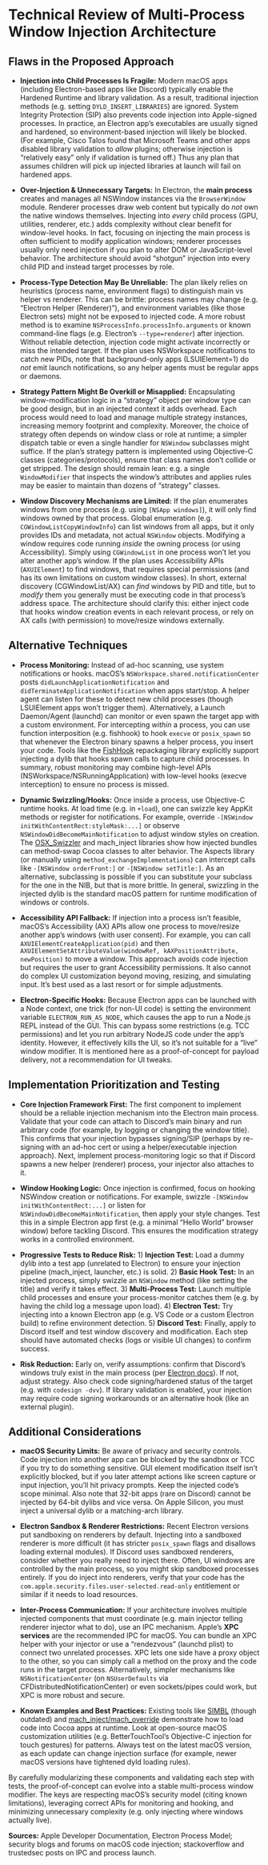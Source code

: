 # Technical Review of Multi-Process Window Injection Architecture

## Flaws in the Proposed Approach

* **Injection into Child Processes Is Fragile:**  Modern macOS apps (including Electron-based apps like Discord) typically enable the Hardened Runtime and library validation.  As a result, traditional injection methods (e.g. setting `DYLD_INSERT_LIBRARIES`) are ignored.  System Integrity Protection (SIP) also prevents code injection into Apple-signed processes.  In practice, an Electron app’s executables are usually signed and hardened, so environment-based injection will likely be blocked.  (For example, Cisco Talos found that Microsoft Teams and other apps disabled library validation to *allow* plugins; otherwise injection is “relatively easy” only if validation is turned off.)  Thus any plan that assumes children will pick up injected libraries at launch will fail on hardened apps.

* **Over-Injection & Unnecessary Targets:**  In Electron, the **main process** creates and manages all NSWindow instances via the `BrowserWindow` module.  Renderer processes draw web content but typically do *not* own the native windows themselves.  Injecting into *every* child process (GPU, utilities, renderer, etc.) adds complexity without clear benefit for window-level hooks.  In fact, focusing on injecting the main process is often sufficient to modify application windows; renderer processes usually only need injection if you plan to alter DOM or JavaScript-level behavior.  The architecture should avoid “shotgun” injection into every child PID and instead target processes by role.

* **Process-Type Detection May Be Unreliable:**  The plan likely relies on heuristics (process name, environment flags) to distinguish main vs helper vs renderer.  This can be brittle: process names may change (e.g. “Electron Helper (Renderer)”), and environment variables (like those Electron sets) might not be exposed to injected code.  A more robust method is to examine `NSProcessInfo.processInfo.arguments` or known command-line flags (e.g. Electron’s `--type=renderer`) after injection.  Without reliable detection, injection code might activate incorrectly or miss the intended target.  If the plan uses NSWorkspace notifications to catch new PIDs, note that background-only apps (LSUIElement=1) do *not* emit launch notifications, so any helper agents must be regular apps or daemons.

* **Strategy Pattern Might Be Overkill or Misapplied:**  Encapsulating window-modification logic in a “strategy” object per window type can be good design, but in an injected context it adds overhead.  Each process would need to load and manage multiple strategy instances, increasing memory footprint and complexity.  Moreover, the choice of strategy often depends on window class or role at runtime; a simpler dispatch table or even a single handler for `NSWindow` subclasses might suffice.  If the plan’s strategy pattern is implemented using Objective-C classes (categories/protocols), ensure that class names don’t collide or get stripped.  The design should remain lean: e.g. a single `WindowModifier` that inspects the window’s attributes and applies rules may be easier to maintain than dozens of “strategy” classes.

* **Window Discovery Mechanisms are Limited:**  If the plan enumerates windows from one process (e.g. using `[NSApp windows]`), it will only find windows owned by that process.  Global enumeration (e.g. `CGWindowListCopyWindowInfo`) can list windows from all apps, but it only provides IDs and metadata, not actual `NSWindow` objects.  Modifying a window requires code running *inside* the owning process (or using Accessibility).  Simply using `CGWindowList` in one process won’t let you alter another app’s window.  If the plan uses Accessibility APIs (`AXUIElement`) to find windows, that requires special permissions (and has its own limitations on custom window classes).  In short, external discovery (CGWindowList/AX) can *find* windows by PID and title, but to *modify* them you generally must be executing code in that process’s address space.  The architecture should clarify this: either inject code that hooks window creation events in each relevant process, or rely on AX calls (with permission) to move/resize windows externally.

## Alternative Techniques

* **Process Monitoring:**  Instead of ad-hoc scanning, use system notifications or hooks.  macOS’s `NSWorkspace.shared.notificationCenter` posts `didLaunchApplicationNotification` and `didTerminateApplicationNotification` when apps start/stop.  A helper agent can listen for these to detect new child processes (though LSUIElement apps won’t trigger them).  Alternatively, a Launch Daemon/Agent (launchd) can monitor or even spawn the target app with a custom environment.  For intercepting *within* a process, you can use function interposition (e.g. fishhook) to hook `execve` or `posix_spawn` so that whenever the Electron binary spawns a helper process, you insert your code.  Tools like the [FishHook](https://github.com/ConradSun/FishHook) repackaging library explicitly support injecting a dylib that hooks spawn calls to capture child processes.  In summary, robust monitoring may combine high-level APIs (NSWorkspace/NSRunningApplication) with low-level hooks (execve interception) to ensure no process is missed.

* **Dynamic Swizzling/Hooks:**  Once inside a process, use Objective-C runtime hooks.  At load time (e.g. in `+load`), one can swizzle key AppKit methods or register for notifications.  For example, override `-[NSWindow initWithContentRect:styleMask:...]` or observe `NSWindowDidBecomeMainNotification` to adjust window styles on creation.  The [OSX\_Swizzler](https://github.com/Fuzion24/OSX_Swizzler) and mach\_inject libraries show how injected bundles can method-swap Cocoa classes to alter behavior.  The Aspects library (or manually using `method_exchangeImplementations`) can intercept calls like `-[NSWindow orderFront:]` or `-[NSWindow setTitle:]`.  As an alternative, subclassing is possible if you can substitute your subclass for the one in the NIB, but that is more brittle.  In general, swizzling in the injected dylib is the standard macOS pattern for runtime modification of windows or controls.

* **Accessibility API Fallback:**  If injection into a process isn’t feasible, macOS’s Accessibility (AX) APIs allow one process to move/resize another app’s windows (with user consent).  For example, you can call `AXUIElementCreateApplication(pid)` and then `AXUIElementSetAttributeValue(windowRef, kAXPositionAttribute, newPosition)` to move a window.  This approach avoids code injection but requires the user to grant Accessibility permissions.  It also cannot do complex UI customization beyond moving, resizing, and simulating input.  It’s best used as a last resort or for simple adjustments.

* **Electron-Specific Hooks:**  Because Electron apps can be launched with a Node context, one trick (for non-UI code) is setting the environment variable `ELECTRON_RUN_AS_NODE`, which causes the app to run a Node.js REPL instead of the GUI.  This can bypass some restrictions (e.g. TCC permissions) and let you run arbitrary NodeJS code under the app’s identity.  However, it effectively kills the UI, so it’s not suitable for a “live” window modifier.  It is mentioned here as a proof-of-concept for payload delivery, not a recommendation for UI tweaks.

## Implementation Prioritization and Testing

* **Core Injection Framework First:**  The first component to implement should be a reliable injection mechanism into the Electron main process.  Validate that your code can attach to Discord’s main binary and run arbitrary code (for example, by logging or changing the window title).  This confirms that your injection bypasses signing/SIP (perhaps by re-signing with an ad-hoc cert or using a helper/executable injection approach).  Next, implement process-monitoring logic so that if Discord spawns a new helper (renderer) process, your injector also attaches to it.

* **Window Hooking Logic:**  Once injection is confirmed, focus on hooking NSWindow creation or notifications.  For example, swizzle `-[NSWindow initWithContentRect:...]` or listen for `NSWindowDidBecomeMainNotification`, then apply your style changes.  Test this in a simple Electron app first (e.g. a minimal “Hello World” browser window) before tackling Discord.  This ensures the modification strategy works in a controlled environment.

* **Progressive Tests to Reduce Risk:**  1) **Injection Test:** Load a dummy dylib into a test app (unrelated to Electron) to ensure your injection pipeline (mach\_inject, launcher, etc.) is solid.  2) **Basic Hook Test:** In an injected process, simply swizzle an `NSWindow` method (like setting the title) and verify it takes effect.  3) **Multi-Process Test:** Launch multiple child processes and ensure your process-monitor catches them (e.g. by having the child log a message upon load).  4) **Electron Test:** Try injecting into a known Electron app (e.g. VS Code or a custom Electron build) to refine environment detection.  5) **Discord Test:** Finally, apply to Discord itself and test window discovery and modification.  Each step should have automated checks (logs or visible UI changes) to confirm success.

* **Risk Reduction:**  Early on, verify assumptions: confirm that Discord’s windows truly exist in the main process (per [Electron docs](#)).  If not, adjust strategy.  Also check code signing/hardened status of the target (e.g. with `codesign -dvv`).  If library validation is enabled, your injection may require code signing workarounds or an alternative hook (like an external plugin).

## Additional Considerations

* **macOS Security Limits:**  Be aware of privacy and security controls.  Code injection into another app can be blocked by the sandbox or TCC if you try to do something sensitive.  GUI element modification itself isn’t explicitly blocked, but if you later attempt actions like screen capture or input injection, you’ll hit privacy prompts.  Keep the injected code’s scope minimal.  Also note that 32-bit apps (rare on Discord) cannot be injected by 64-bit dylibs and vice versa.  On Apple Silicon, you must inject a universal dylib or a matching-arch library.

* **Electron Sandbox & Renderer Restrictions:**  Recent Electron versions put sandboxing on renderers by default.  Injecting into a sandboxed renderer is more difficult (it has stricter `posix_spawn` flags and disallows loading external modules).  If Discord uses sandboxed renderers, consider whether you really need to inject there.  Often, UI windows are controlled by the main process, so you might skip sandboxed processes entirely.  If you do inject into renderers, verify that your code has the `com.apple.security.files.user-selected.read-only` entitlement or similar if it needs to load resources.

* **Inter-Process Communication:**  If your architecture involves multiple injected components that must coordinate (e.g. main injector telling renderer injector what to do), use an IPC mechanism.  Apple’s **XPC services** are the recommended IPC for macOS.  You can bundle an XPC helper with your injector or use a “rendezvous” (launchd plist) to connect two unrelated processes.  XPC lets one side have a proxy object to the other, so you can simply call a method on the proxy and the code runs in the target process.  Alternatively, simpler mechanisms like `NSNotificationCenter` (on `NSUserDefaults` via CFDistributedNotificationCenter) or even sockets/pipes could work, but XPC is more robust and secure.

* **Known Examples and Best Practices:**  Existing tools like [SIMBL](https://github.com/SIMBL/SIMBL) (though outdated) and [mach\_inject/mach\_override](https://github.com/rentzsch/mach_inject) demonstrate how to load code into Cocoa apps at runtime.  Look at open-source macOS customization utilities (e.g. BetterTouchTool’s Objective-C injection for touch gestures) for patterns.  Always test on the latest macOS version, as each update can change injection surface (for example, newer macOS versions have tightened dyld loading rules).

By carefully modularizing these components and validating each step with tests, the proof-of-concept can evolve into a stable multi-process window modifier. The keys are respecting macOS’s security model (citing known limitations), leveraging correct APIs for monitoring and hooking, and minimizing unnecessary complexity (e.g. only injecting where windows actually live).

**Sources:** Apple Developer Documentation, Electron Process Model; security blogs and forums on macOS code injection; stackoverflow and trustedsec posts on IPC and process launch.
